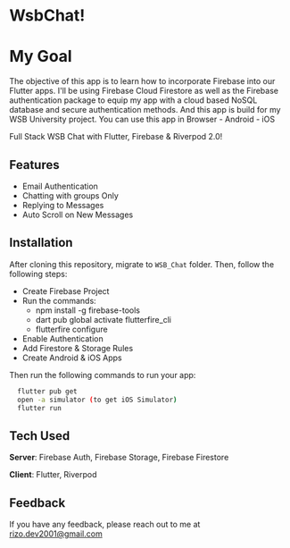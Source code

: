 
# WsbChat!
# My Goal
The objective of this app is to learn how to incorporate Firebase into our Flutter apps. I'll be using Firebase Cloud Firestore as well as the Firebase authentication package to equip my app with a cloud based NoSQL database and secure authentication methods.
And this app is build for my  WSB University project.
You can use this app in Browser - Android - iOS



Full Stack WSB Chat with Flutter, Firebase & Riverpod 2.0! 

## Features
- Email Authentication
- Chatting with groups Only
- Replying to Messages
- Auto Scroll on New Messages


## Installation
After cloning this repository, migrate to ```WSB_Chat``` folder. Then, follow the following steps:
- Create Firebase Project
- Run the commands:
    - npm install -g firebase-tools
    - dart pub global activate flutterfire_cli
    - flutterfire configure
- Enable Authentication
- Add Firestore & Storage Rules
- Create Android & iOS Apps

Then run the following commands to run your app:
```bash
  flutter pub get
  open -a simulator (to get iOS Simulator)
  flutter run
```

## Tech Used
**Server**: Firebase Auth, Firebase Storage, Firebase Firestore

**Client**: Flutter, Riverpod

## Feedback

If you have any feedback, please reach out to me at rizo.dev2001@gmail.com

